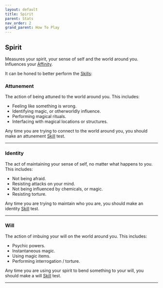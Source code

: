 ```yaml
---
layout: default
title: Spirit
parent: Stats
nav_order: 2
grand_parent: How To Play
---
```

## Spirit

Measures your spirit, your sense of self and the world around you. Influences your [Affinity](Stats#Affinity).

It can be honed to better perform the [Skills](Skills):
### Attunement
The action of being attuned to the world around you. This includes:
* Feeling like something is wrong.
* Identifying magic, or otherworldly influence.
* Performing magical rituals.
* Interfacing with magical locations or structures.

Any time you are trying to connect to the world around you, you should make an attunement [Skill](Skills) test.

---

### Identity
The act of maintaining your sense of self, no matter what happens to you. This includes:
* Not being afraid.
* Resisting attacks on your mind.
* Not being influenced by chemicals, or magic.
* Resisting torture.

Any time you are trying to maintain who you are, you should make an identity [Skill](Skills) test.

---
### Will
The action of imbuing your will on the world around you. This includes:
* Psychic powers.
* Instantaneous magic.
* Using magic items.
* Performing interrogation / torture.

Any time you are using your spirit to bend something to your will, you should make a will [Skill](Skills) test.

---